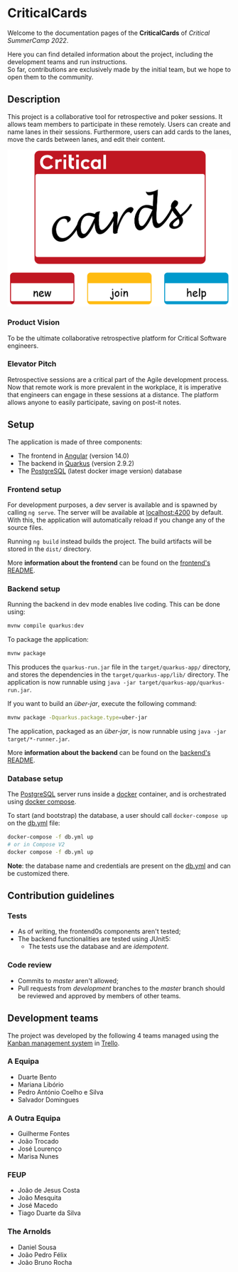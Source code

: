 # CriticalCards

Welcome to the documentation pages of the **CriticalCards** of
_Critical SummerCamp 2022_.

Here you can find detailed information about the project, including the development
teams and run instructions.  
So far, contributions are exclusively made by the initial team, but we hope to open
them to the community.

## Description

This project is a collaborative tool for retrospective and poker sessions. It allows
team members to participate in these remotely. Users can create and name lanes in their
sessions. Furthermore, users can add cards to the lanes, move the cards between lanes,
and edit their content.

![Main page](./docs/main_page.png)

### Product Vision

To be the ultimate collaborative retrospective platform for Critical Software engineers.

### Elevator Pitch

Retrospective sessions are a critical part of the Agile development process. Now that remote
work is more prevalent in the workplace, it is imperative that engineers can engage
in these sessions at a distance. The platform allows anyone to easily participate, saving
on post-it notes.

## Setup

The application is made of three components:

- The frontend in [Angular](https://angular.io) (version 14.0)
- The backend in [Quarkus](https://quarkus.io) (version 2.9.2)
- The [PostgreSQL](https://www.postgresql.org) (latest docker image version) database

### Frontend setup

For development purposes, a dev server is available and is spawned by calling `ng serve`.
The server will be available at [localhost:4200](http://localhost:4200) by default. With
this, the application will automatically reload if you change any of the source files.

Running `ng build` instead builds the project. The build artifacts will be stored in
the `dist/` directory.

More **information about the frontend** can be found on the [frontend's README](./frontend/).

### Backend setup

Running the backend in dev mode enables live coding. This can be done using:

```sh
mvnw compile quarkus:dev
```

To package the application:

```sh
mvnw package
```

This produces the `quarkus-run.jar` file in the `target/quarkus-app/` directory, and stores
the dependencies in the `target/quarkus-app/lib/` directory. The application is now runnable
using `java -jar target/quarkus-app/quarkus-run.jar`.

If you want to build an _über-jar_, execute the following command:

```sh
mvnw package -Dquarkus.package.type=uber-jar
```

The application, packaged as an _über-jar_, is now runnable using `java -jar target/*-runner.jar`.

More **information about the backend** can be found on the
[backend's README](./backend/CriticalCards/).

### Database setup

The [PostgreSQL](https://www.postgresql.org) server runs inside a [docker](https://www.docker.com)
container, and is orchestrated using [docker compose](https://docs.docker.com/compose).

To start (and bootstrap) the database, a user should call `docker-compose up` on
the [db.yml](./db.yml) file:

```sh
docker-compose -f db.yml up
# or in Compose V2
docker compose -f db.yml up
```

**Note**: the database name and credentials are present on the [db.yml](./db.yml) and
can be customized there.

## Contribution guidelines

### Tests

- As of writing, the frontend0s components aren't tested;
- The backend functionalities are tested using JUnit5:
    - The tests use the database and are _idempotent_.

### Code review

- Commits to _master_ aren't allowed;
- Pull requests from _development_ branches to the _master_ branch should
be reviewed and approved by members of other teams.

## Development teams

The project was developed by the following 4 teams managed using the
[Kanban management system](https://kanbanize.com/kanban-resources/getting-started/what-is-kanban)
in [Trello](https://trello.com).

### A Equipa

- Duarte Bento
- Mariana Libório
- Pedro António Coelho e Silva
- Salvador Domingues

### A Outra Equipa

- Guilherme Fontes
- João Trocado
- José Lourenço
- Marisa Nunes

### FEUP

- João de Jesus Costa
- João Mesquita
- José Macedo
- Tiago Duarte da Silva

### The Arnolds

- Daniel Sousa
- João Pedro Félix
- João Bruno Rocha